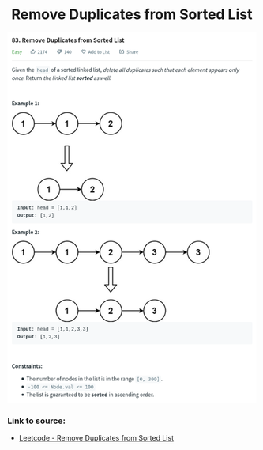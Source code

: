 <h1 align="center">Remove Duplicates from Sorted List</h1>

![alt text](https://raw.githubusercontent.com/matthew01lokiet/Github-repos-images/main/Algs/LinkedList/MOcC4BLx_o.png)

### Link to source: 
- <a href="https://leetcode.com/problems/remove-duplicates-from-sorted-list/">Leetcode - Remove Duplicates from Sorted List</a>

